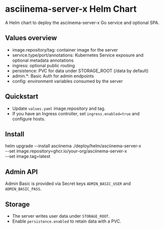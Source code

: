 # asciinema-server-x Helm Chart

A Helm chart to deploy the asciinema-server-x Go service and optional SPA.

## Values overview

- image.repository/tag: container image for the server
- service.type/port/annotations: Kubernetes Service exposure and optional metadata annotations
- ingress: optional public routing
- persistence: PVC for data under STORAGE_ROOT (/data by default)
- admin.*: Basic Auth for admin endpoints
- config: environment variables consumed by the server

## Quickstart

- Update `values.yaml` image.repository and tag.
- If you have an Ingress controller, set `ingress.enabled=true` and configure hosts.

## Install

helm upgrade --install asciinema ./deploy/helm/asciinema-server-x \
  --set image.repository=ghcr.io/your-org/asciinema-server-x \
  --set image.tag=latest

## Admin API

Admin Basic is provided via Secret keys `ADMIN_BASIC_USER` and `ADMIN_BASIC_PASS`.

## Storage

- The server writes user data under `STORAGE_ROOT`.
- Enable `persistence.enabled` to retain data with a PVC.

